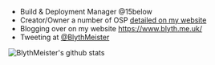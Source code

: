 - Build & Deployment Manager @15below
- Creator/Owner a number of OSP [detailed on my website](https://www.blyth.me.uk/software/mine/)
- Blogging over on my website https://www.blyth.me.uk/
- Tweeting at [@BlythMeister](https://www.twitter.com/BlythMeister)

![BlythMeister's github stats](https://github-readme-stats.vercel.app/api?username=BlythMeister&count_private=true&show_icons=true&include_all_commits=true&cache_seconds=5000&theme=transparent&show=reviews,discussions_started,discussions_answered,prs_merged,prs_merged_percentage )
